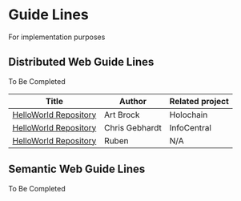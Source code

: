 Guide Lines
==
For implementation purposes

Distributed Web Guide Lines
-
To Be Completed

<table>
    <thead>
        <tr>
            <th>Title</th>
            <th>Author</th>
            <th>Related project</th>
        </tr>
    </thead>
    <tbody>
        <tr>
            <td><a href="https://github.com/babonet13/HelloWorld/">HelloWorld Repository</a></td>
            <td>Art Brock</td>
            <td>Holochain</td>
        </tr>
        <tr>
            <td><a href="https://github.com/babonet13/HelloWorld/">HelloWorld Repository</a></td>
            <td>Chris Gebhardt</td>
            <td>InfoCentral</td>
        </tr>
        <tr>
            <td><a href="https://github.com/babonet13/HelloWorld/">HelloWorld Repository</a></td>
            <td>Ruben</td>
            <td>N/A</td>
        </tr>
    </tbody>
</table>

Semantic Web Guide Lines
-
To Be Completed
